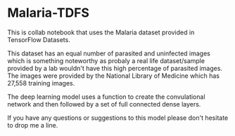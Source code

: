 # Malaria-TDFS

This is collab notebook that uses the Malaria dataset provided in TensorFlow Datasets.

This dataset has an equal number of parasited and uninfected images which is something noteworthy as probaly a real life dataset/sample provided by a lab wouldn't have this high percentage of parasited images.  The images were provided by the National Library of Medicine which has 27,558 training images.

The deep learning model uses a function to create the convulational network and then followed by a set of full connected dense layers.

If you have any questions or suggestions to this model please don't hesitate to drop me a line.
